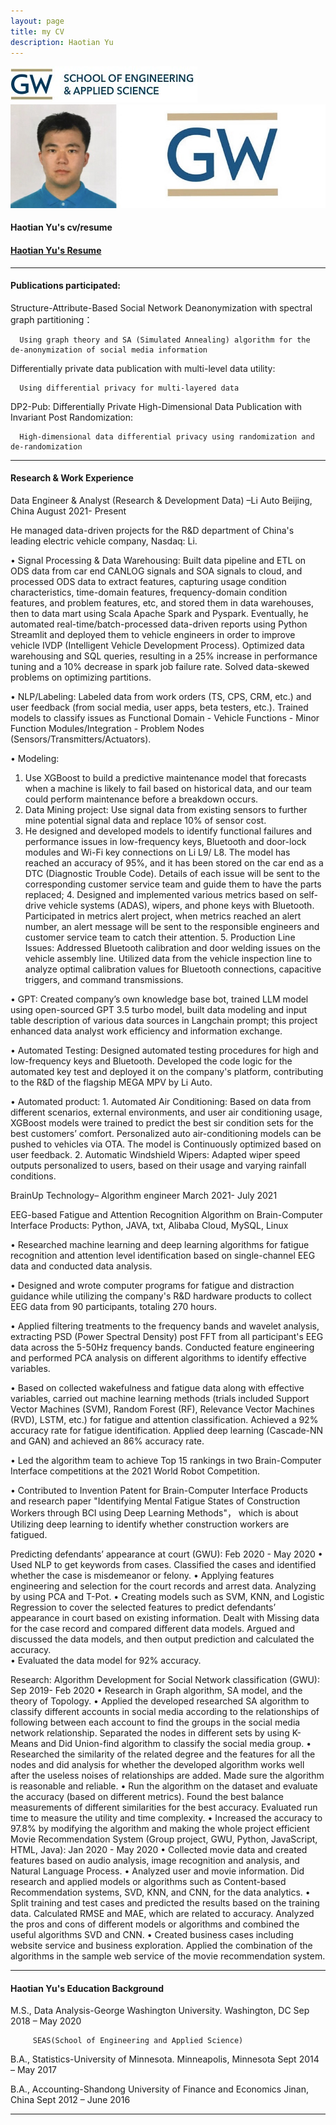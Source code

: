 ```yaml
---
layout: page
title: my CV
description: Haotian Yu
---
```


 <img src="seas.jpg" alt="seas" title="seas"/>
 
 <img src="YHT_Pict.jpg" alt="YHT_Pict" title= "YHT_Pict"/>


#### <a name="cvandresume"></a> Haotian Yu's cv/resume
#### [Haotian Yu's Resume](https://github.com/HaotianYu123/HaotianYu123.github.io/blob/master/assets/YHT_Resume.pdf)
---

#### <a name="Publications"></a>Publications participated:

Structure-Attribute-Based Social Network Deanonymization with spectral graph partitioning：

      Using graph theory and SA (Simulated Annealing) algorithm for the de-anonymization of social media information
      
Differentially private data publication with multi-level data utility: 

      Using differential privacy for multi-layered data
      
DP2-Pub: Differentially Private High-Dimensional Data Publication with Invariant Post Randomization: 

      High-dimensional data differential privacy using randomization and de-randomization

---


#### <a name="researchbackground"></a>Research & Work Experience

Data Engineer & Analyst (Research & Development Data) –Li Auto      Beijing, China                   August 2021- Present 

He managed data-driven projects for the R&D department of China's leading electric vehicle company, Nasdaq: Li.

•	Signal Processing & Data Warehousing: Built data pipeline and ETL on ODS data from car end CANLOG signals and SOA signals to cloud, and processed ODS data to extract features, capturing usage condition characteristics, time-domain features, frequency-domain condition features, and problem features, etc, and stored them in data warehouses, then to data mart using Scala Apache Spark and Pyspark. Eventually, he automated real-time/batch-processed data-driven reports using Python Streamlit and deployed them to vehicle engineers in order to improve vehicle IVDP (Intelligent Vehicle Development Process). Optimized data warehousing and SQL queries, resulting in a 25% increase in performance tuning and a 10% decrease in spark job failure rate. Solved data-skewed problems on optimizing partitions. 

•	NLP/Labeling: Labeled data from work orders (TS, CPS, CRM, etc.) and user feedback (from social media, user apps, beta testers, etc.). Trained models to classify issues as Functional Domain - Vehicle Functions - Minor Function Modules/Integration - Problem Nodes (Sensors/Transmitters/Actuators).

•	Modeling: 
1. Use XGBoost to build a predictive maintenance model that forecasts when a machine is likely to fail based on historical data, and our team could perform maintenance before a breakdown occurs.
2. Data Mining project: Use signal data from existing sensors to further mine potential signal data and replace 10% of sensor cost.
3. He designed and developed models to identify functional failures and performance issues in low-frequency keys, Bluetooth and door-lock modules and Wi-Fi key connections on Li L9/ L8. The model has reached an accuracy of 95%, and it has been stored on the car end as a DTC (Diagnostic Trouble Code). Details of each issue will be sent to the corresponding customer service team and guide them to have the parts replaced; 4. Designed and implemented various metrics based on self-drive vehicle systems (ADAS), wipers, and phone keys with Bluetooth. Participated in metrics alert project, when metrics reached an alert number, an alert message will be sent to the responsible engineers and customer service team to catch their attention. 5. Production Line Issues: Addressed Bluetooth calibration and door welding issues on the vehicle assembly line. Utilized data from the vehicle inspection line to analyze optimal calibration values for Bluetooth connections, capacitive triggers, and command transmissions.

•	GPT: Created company’s own knowledge base bot,  trained LLM model using open-sourced GPT 3.5 turbo model, built data modeling and input table description of various data sources in Langchain prompt; this project enhanced data analyst work efficiency and  information exchange. 

•	Automated Testing: Designed automated testing procedures for high and low-frequency keys and Bluetooth. Developed the code logic for the automated key test and deployed it on the company's platform, contributing to the R&D of the flagship MEGA MPV by Li Auto.

•	Automated product: 1. Automated Air Conditioning: Based on data from different scenarios, external environments, and user air conditioning usage, XGBoost models were trained to predict the best sir condition sets for the best customers’ comfort. Personalized auto air-conditioning models can be pushed to vehicles via OTA. The model is Continuously optimized based on user feedback. 2. Automatic Windshield Wipers: Adapted wiper speed outputs personalized to users, based on their usage and varying rainfall conditions.


BrainUp Technology– Algorithm engineer                March 2021- July 2021

EEG-based Fatigue and Attention Recognition Algorithm on Brain-Computer Interface Products: Python, JAVA, txt, Alibaba Cloud, MySQL, Linux

•	Researched machine learning and deep learning algorithms for fatigue recognition and attention level identification based on single-channel EEG data and conducted data analysis.

•	Designed and wrote computer programs for fatigue and distraction guidance while utilizing the company's R&D hardware products to collect EEG data from 90 participants, totaling 270 hours.

•	Applied filtering treatments to the frequency bands and wavelet analysis, extracting PSD (Power Spectral Density) post FFT from all participant's EEG data across the 5-50Hz frequency bands. Conducted feature engineering and performed PCA analysis on different algorithms to identify effective variables.

•	Based on collected wakefulness and fatigue data along with effective variables, carried out machine learning methods (trials included Support Vector Machines (SVM), Random Forest (RF), Relevance Vector Machines (RVD), LSTM, etc.) for fatigue and attention classification. Achieved a 92% accuracy rate for fatigue identification. Applied deep learning (Cascade-NN and GAN) and achieved an 86% accuracy rate.

•	Led the algorithm team to achieve Top 15 rankings in two Brain-Computer Interface competitions at the 2021 World Robot Competition.

•	Contributed to Invention Patent for Brain-Computer Interface Products and research paper "Identifying Mental Fatigue States of Construction Workers through BCI using Deep Learning Methods"， which is about Utilizing deep learning to identify whether construction workers are fatigued.



Predicting defendants’ appearance at court (GWU):              Feb 2020 - May 2020
•	Used NLP to get keywords from cases. Classified the cases and identified whether the case is misdemeanor or felony.
•	Applying features engineering and selection for the court records and arrest data. Analyzing by using PCA and T-Pot.
•	Creating models such as SVM, KNN, and Logistic Regression to cover the selected features to predict defendants’ appearance in court based on existing information. Dealt with Missing data for the case record and compared different data models. Argued and discussed the data models, and then output prediction and calculated the accuracy.  
•	Evaluated the data model for 92% accuracy. 

Research: Algorithm Development for Social Network classification (GWU):	Sep 2019- Feb 2020
•	Research in Graph algorithm, SA model, and the theory of  Topology.
•	Applied the developed researched SA algorithm to classify different accounts in social media according to the relationships of following between each account to find the groups in the social media network relationship. Separated the nodes in different sets by using K-Means and Did Union-find algorithm to classify the social media group.
•	Researched the similarity of the related degree and the features for all the nodes and did analysis for whether the developed algorithm works well after the useless noises of relationships are added. Made sure the algorithm is reasonable and reliable.
•	Run the algorithm on the dataset and evaluate the accuracy (based on different metrics). Found the best balance measurements of different similarities for the best accuracy. Evaluated run time to measure the utility and time complexity.
•	Increased the accuracy to 97.8% by modifying the algorithm and making the whole project efficient
Movie Recommendation System (Group project, GWU, Python, JavaScript, HTML, Java):     Jan 2020 - May 2020
•	Collected movie data and created features based on audio analysis, image recognition and analysis, and Natural Language Process.
•	Analyzed user and movie information. Did research and applied models or algorithms such as Content-based Recommendation systems, SVD, KNN, and CNN, for the data analytics.
•	Split training and test cases and predicted the results based on the training data. Calculated RMSE and MAE, which are related to accuracy. Analyzed the pros and cons of different models or algorithms and combined the useful algorithms SVD and CNN.
•	Created business cases including website service and business exploration. Applied the combination of the algorithms in the sample web service of the movie recommendation system.



---


#### <a name="education"></a>Haotian Yu's Education Background
M.S., Data Analysis-George Washington University. Washington, DC            Sep 2018 – May 2020  

         SEAS(School of Engineering and Applied Science)  
         
B.A., Statistics-University of Minnesota. Minneapolis, Minnesota             Sept 2014 – May 2017  

B.A., Accounting-Shandong University of Finance and Economics Jinan, China  Sept 2012 – June 2016                        


---




